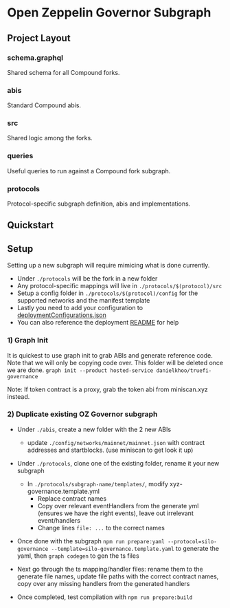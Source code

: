 # Open Zeppelin Governor Subgraph

## Project Layout

### schema.graphql

Shared schema for all Compound forks.

### abis

Standard Compound abis.

### src

Shared logic among the forks.

### queries

Useful queries to run against a Compound fork subgraph.

### protocols

Protocol-specific subgraph definition, abis and implementations.

## Quickstart

## Setup

Setting up a new subgraph will require mimicing what is done currently.

- Under `./protocols` will be the fork in a new folder
- Any protocol-specific mappings will live in `./protocols/$(protocol)/src`
- Setup a config folder in `./protocols/$(protocol)/config` for the supported networks and the manifest template
- Lastly you need to add your configuration to [deploymentConfigurations.json](../../deployment/deploymentConfigurations.json)
- You can also reference the deployment [README](../../deployment/README.md) for help

### 1) Graph Init

It is quickest to use graph init to grab ABIs and generate reference code. Note that we will only be copying code over. This folder will be deleted once we are done.
`graph init --product hosted-service danielkhoo/truefi-governance`

Note: If token contract is a proxy, grab the token abi from miniscan.xyz instead.

### 2) Duplicate existing OZ Governor subgraph

- Under `./abis`, create a new folder with the 2 new ABIs
  - update `./config/networks/mainnet/mainnet.json` with contract addresses and startblocks. (use miniscan to get look it up)
- Under `./protocols`, clone one of the existing folder, rename it your new subgraph
  - In `./protocols/subgraph-name/templates/`, modify xyz-governance.template.yml
    - Replace contract names
    - Copy over relevant eventHandlers from the generate yml (ensures we have the right events), leave out irrelevant event/handlers
    - Change lines `file: ...` to the correct names
- Once done with the subgraph `npm run prepare:yaml --protocol=silo-governance --template=silo-governance.template.yaml` to generate the yaml, then `graph codegen` to gen the ts files
- Next go through the ts mapping/handler files: rename them to the generate file names, update file paths with the correct contract names, copy over any missing handlers from the generated handlers

- Once completed, test compilation with `npm run prepare:build`
